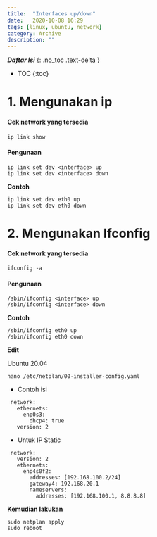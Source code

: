 ```yaml
---
title:  "Interfaces up/down"
date:   2020-10-08 16:29
tags: [linux, ubuntu, network]
category: Archive
description: ""
---
```


***Daftar Isi***
{: .no_toc .text-delta }

- TOC
{:toc}

# 1. Mengunakan ip

#### Cek network yang tersedia

    ip link show

#### Pengunaan
    ip link set dev <interface> up
    ip link set dev <interface> down

**Contoh**

    ip link set dev eth0 up
    ip link set dev eth0 down

# 2. Mengunakan Ifconfig

#### Cek network yang tersedia
    ifconfig -a

#### Pengunaan

    /sbin/ifconfig <interface> up
    /sbin/ifconfig <interface> down

**Contoh**

    /sbin/ifconfig eth0 up
    /sbin/ifconfig eth0 down


**Edit**

Ubuntu 20.04

    nano /etc/netplan/00-installer-config.yaml

* Contoh isi
```
 network:
   ethernets:
     enp0s3:
       dhcp4: true
   version: 2
```
* Untuk IP Static
```
 network:
   version: 2
   ethernets:
     enp4s0f2:
       addresses: [192.168.100.2/24]
       gateway4: 192.168.20.1
       nameservers:
         addresses: [192.168.100.1, 8.8.8.8]
```

**Kemudian lakukan**

    sudo netplan apply
    sudo reboot